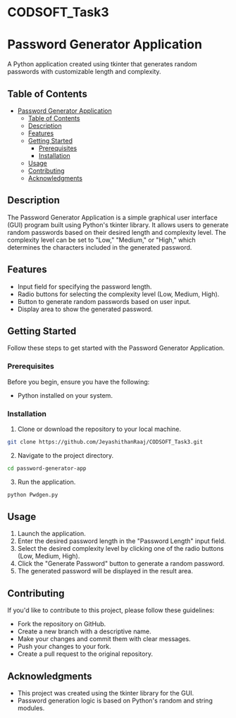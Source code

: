 # CODSOFT_Task3

# Password Generator Application

A Python application created using tkinter that generates random passwords with customizable length and complexity.

## Table of Contents

- [Password Generator Application](#password-generator-application)
  - [Table of Contents](#table-of-contents)
  - [Description](#description)
  - [Features](#features)
  - [Getting Started](#getting-started)
    - [Prerequisites](#prerequisites)
    - [Installation](#installation)
  - [Usage](#usage)
  - [Contributing](#contributing)
  - [Acknowledgments](#acknowledgments)

## Description

The Password Generator Application is a simple graphical user interface (GUI) program built using Python's tkinter library. It allows users to generate random passwords based on their desired length and complexity level. The complexity level can be set to "Low," "Medium," or "High," which determines the characters included in the generated password.

## Features

- Input field for specifying the password length.
- Radio buttons for selecting the complexity level (Low, Medium, High).
- Button to generate random passwords based on user input.
- Display area to show the generated password.

## Getting Started

Follow these steps to get started with the Password Generator Application.

### Prerequisites

Before you begin, ensure you have the following:

- Python installed on your system.

### Installation

1. Clone or download the repository to your local machine.

```bash
git clone https://github.com/JeyashithanRaaj/CODSOFT_Task3.git
```

2. Navigate to the project directory.

```bash
cd password-generator-app
```

3. Run the application.

```bash
python Pwdgen.py
```

## Usage

1. Launch the application.
2. Enter the desired password length in the "Password Length" input field.
3. Select the desired complexity level by clicking one of the radio buttons (Low, Medium, High).
4. Click the "Generate Password" button to generate a random password.
5. The generated password will be displayed in the result area.

## Contributing

If you'd like to contribute to this project, please follow these guidelines:

- Fork the repository on GitHub.
- Create a new branch with a descriptive name.
- Make your changes and commit them with clear messages.
- Push your changes to your fork.
- Create a pull request to the original repository.

## Acknowledgments

- This project was created using the tkinter library for the GUI.
- Password generation logic is based on Python's random and string modules.
